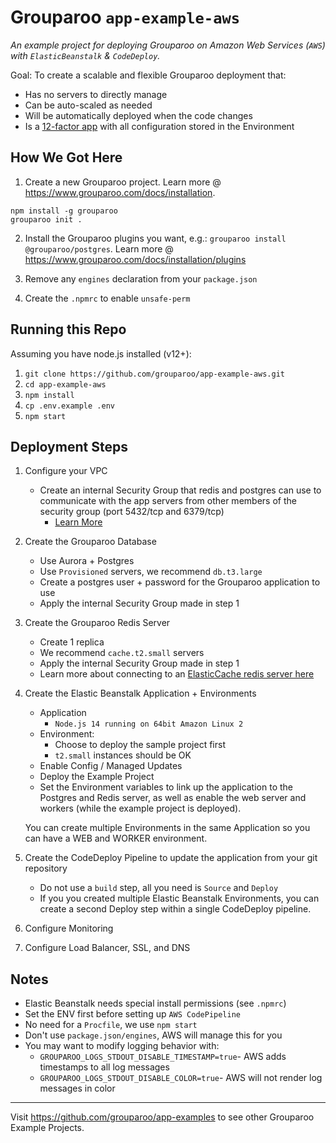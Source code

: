 # Grouparoo `app-example-aws`

_An example project for deploying Grouparoo on Amazon Web Services (`AWS`) with `ElasticBeanstalk` & `CodeDeploy`._

Goal: To create a scalable and flexible Grouparoo deployment that:

- Has no servers to directly manage
- Can be auto-scaled as needed
- Will be automatically deployed when the code changes
- Is a [12-factor app](https://12factor.net/) with all configuration stored in the Environment

## How We Got Here

1. Create a new Grouparoo project. Learn more @ https://www.grouparoo.com/docs/installation.

```
npm install -g grouparoo
grouparoo init .
```

2. Install the Grouparoo plugins you want, e.g.: `grouparoo install @grouparoo/postgres`. Learn more @ https://www.grouparoo.com/docs/installation/plugins

3. Remove any `engines` declaration from your `package.json`
4. Create the `.npmrc` to enable `unsafe-perm`

## Running this Repo

Assuming you have node.js installed (v12+):

1. `git clone https://github.com/grouparoo/app-example-aws.git`
2. `cd app-example-aws`
3. `npm install`
4. `cp .env.example .env`
5. `npm start`

## Deployment Steps

1. Configure your VPC
   - Create an internal Security Group that redis and postgres can use to communicate with the app servers from other members of the security group (port 5432/tcp and 6379/tcp)
     - [Learn More](https://docs.aws.amazon.com/elasticbeanstalk/latest/dg/AWSHowTo.ElastiCache.html)
2. Create the Grouparoo Database
   - Use Aurora + Postgres
   - Use `Provisioned` servers, we recommend `db.t3.large`
   - Create a postgres user + password for the Grouparoo application to use
   - Apply the internal Security Group made in step 1
3. Create the Grouparoo Redis Server
   - Create 1 replica
   - We recommend `cache.t2.small` servers
   - Apply the internal Security Group made in step 1
   - Learn more about connecting to an [ElasticCache redis server here](https://github.com/grouparoo/grouparoo/discussions/2084)
4. Create the Elastic Beanstalk Application + Environments

   - Application
     - `Node.js 14 running on 64bit Amazon Linux 2`
   - Environment:
     - Choose to deploy the sample project first
     - `t2.small` instances should be OK
   - Enable Config / Managed Updates
   - Deploy the Example Project
   - Set the Environment variables to link up the application to the Postgres and Redis server, as well as enable the web server and workers (while the example project is deployed).

   You can create multiple Environments in the same Application so you can have a WEB and WORKER environment.

5. Create the CodeDeploy Pipeline to update the application from your git repository

   - Do not use a `build` step, all you need is `Source` and `Deploy`
   - If you you created multiple Elastic Beanstalk Environments, you can create a second Deploy step within a single CodeDeploy pipeline.

6. Configure Monitoring
7. Configure Load Balancer, SSL, and DNS

## Notes

- Elastic Beanstalk needs special install permissions (see `.npmrc`)
- Set the ENV first before setting up `AWS CodePipeline`
- No need for a `Procfile`, we use `npm start`
- Don't use `package.json/engines`, AWS will manage this for you
- You may want to modify logging behavior with:
  - `GROUPAROO_LOGS_STDOUT_DISABLE_TIMESTAMP=true`- AWS adds timestamps to all log messages
  - `GROUPAROO_LOGS_STDOUT_DISABLE_COLOR=true`- AWS will not render log messages in color

---

Visit https://github.com/grouparoo/app-examples to see other Grouparoo Example Projects.
